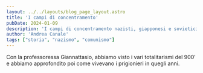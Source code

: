 ```yaml
---
layout: ../../layouts/blog_page_layout.astro
title: 'I campi di concentramento'
pubDate: 2024-01-09
description: 'I campi di concentramento nazisti, giapponesi e sovietici'
author: 'Andrea Canale'
tags: ["storia", "nazismo", "comunismo"]
---
```


Con la professoressa Giannattasio, abbiamo visto i vari totalitarismi del 900' e abbiamo approfondito poi come vivevano i prigionieri in quegli anni. 
